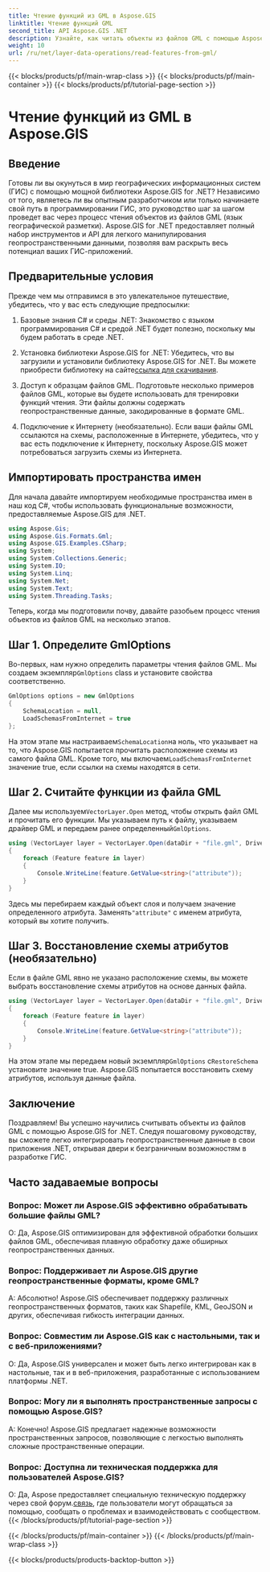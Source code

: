 ```yaml
---
title: Чтение функций из GML в Aspose.GIS
linktitle: Чтение функций GML
second_title: API Aspose.GIS .NET
description: Узнайте, как читать объекты из файлов GML с помощью Aspose.GIS для .NET. Комплексное руководство для разработчиков ГИС.
weight: 10
url: /ru/net/layer-data-operations/read-features-from-gml/
---
```


{{< blocks/products/pf/main-wrap-class >}}
{{< blocks/products/pf/main-container >}}
{{< blocks/products/pf/tutorial-page-section >}}

# Чтение функций из GML в Aspose.GIS

## Введение

Готовы ли вы окунуться в мир географических информационных систем (ГИС) с помощью мощной библиотеки Aspose.GIS for .NET? Независимо от того, являетесь ли вы опытным разработчиком или только начинаете свой путь в программировании ГИС, это руководство шаг за шагом проведет вас через процесс чтения объектов из файлов GML (язык географической разметки). Aspose.GIS for .NET предоставляет полный набор инструментов и API для легкого манипулирования геопространственными данными, позволяя вам раскрыть весь потенциал ваших ГИС-приложений.

## Предварительные условия

Прежде чем мы отправимся в это увлекательное путешествие, убедитесь, что у вас есть следующие предпосылки:

1. Базовые знания C# и среды .NET: Знакомство с языком программирования C# и средой .NET будет полезно, поскольку мы будем работать в среде .NET.

2. Установка библиотеки Aspose.GIS for .NET: Убедитесь, что вы загрузили и установили библиотеку Aspose.GIS for .NET. Вы можете приобрести библиотеку на сайте[ссылка для скачивания](https://releases.aspose.com/gis/net/).

3. Доступ к образцам файлов GML. Подготовьте несколько примеров файлов GML, которые вы будете использовать для тренировки функций чтения. Эти файлы должны содержать геопространственные данные, закодированные в формате GML.

4. Подключение к Интернету (необязательно). Если ваши файлы GML ссылаются на схемы, расположенные в Интернете, убедитесь, что у вас есть подключение к Интернету, поскольку Aspose.GIS может потребоваться загрузить схемы из Интернета.

## Импортировать пространства имен

Для начала давайте импортируем необходимые пространства имен в наш код C#, чтобы использовать функциональные возможности, предоставляемые Aspose.GIS для .NET.

```csharp
using Aspose.Gis;
using Aspose.Gis.Formats.Gml;
using Aspose.GIS.Examples.CSharp;
using System;
using System.Collections.Generic;
using System.IO;
using System.Linq;
using System.Net;
using System.Text;
using System.Threading.Tasks;
```

Теперь, когда мы подготовили почву, давайте разобьем процесс чтения объектов из файлов GML на несколько этапов.

## Шаг 1. Определите GmlOptions

 Во-первых, нам нужно определить параметры чтения файлов GML. Мы создаем экземпляр`GmlOptions` class и установите свойства соответственно.

```csharp
GmlOptions options = new GmlOptions
{
    SchemaLocation = null,
    LoadSchemasFromInternet = true
};
```

 На этом этапе мы настраиваем`SchemaLocation`на ноль, что указывает на то, что Aspose.GIS попытается прочитать расположение схемы из самого файла GML. Кроме того, мы включаем`LoadSchemasFromInternet` значение true, если ссылки на схемы находятся в сети.

## Шаг 2. Считайте функции из файла GML

 Далее мы используем`VectorLayer.Open` метод, чтобы открыть файл GML и прочитать его функции. Мы указываем путь к файлу, указываем драйвер GML и передаем ранее определенный`GmlOptions`.

```csharp
using (VectorLayer layer = VectorLayer.Open(dataDir + "file.gml", Drivers.Gml, options))
{
    foreach (Feature feature in layer)
    {
        Console.WriteLine(feature.GetValue<string>("attribute"));
    }
}
```

 Здесь мы перебираем каждый объект слоя и получаем значение определенного атрибута. Заменять`"attribute"` с именем атрибута, который вы хотите получить.

## Шаг 3. Восстановление схемы атрибутов (необязательно)

Если в файле GML явно не указано расположение схемы, вы можете выбрать восстановление схемы атрибутов на основе данных файла.

```csharp
using (VectorLayer layer = VectorLayer.Open(dataDir + "file.gml", Drivers.Gml, new GmlOptions(){RestoreSchema = true}))
{
    foreach (Feature feature in layer)
    {
        Console.WriteLine(feature.GetValue<string>("attribute"));
    }
}
```

 На этом этапе мы передаем новый экземпляр`GmlOptions` с`RestoreSchema` установите значение true. Aspose.GIS попытается восстановить схему атрибутов, используя данные файла.

## Заключение

Поздравляем! Вы успешно научились считывать объекты из файлов GML с помощью Aspose.GIS for .NET. Следуя пошаговому руководству, вы сможете легко интегрировать геопространственные данные в свои приложения .NET, открывая двери к безграничным возможностям в разработке ГИС.

## Часто задаваемые вопросы

### Вопрос: Может ли Aspose.GIS эффективно обрабатывать большие файлы GML?

О: Да, Aspose.GIS оптимизирован для эффективной обработки больших файлов GML, обеспечивая плавную обработку даже обширных геопространственных данных.

### Вопрос: Поддерживает ли Aspose.GIS другие геопространственные форматы, кроме GML?

А: Абсолютно! Aspose.GIS обеспечивает поддержку различных геопространственных форматов, таких как Shapefile, KML, GeoJSON и других, обеспечивая гибкость интеграции данных.

### Вопрос: Совместим ли Aspose.GIS как с настольными, так и с веб-приложениями?

О: Да, Aspose.GIS универсален и может быть легко интегрирован как в настольные, так и в веб-приложения, разработанные с использованием платформы .NET.

### Вопрос: Могу ли я выполнять пространственные запросы с помощью Aspose.GIS?

А: Конечно! Aspose.GIS предлагает надежные возможности пространственных запросов, позволяющие с легкостью выполнять сложные пространственные операции.

### Вопрос: Доступна ли техническая поддержка для пользователей Aspose.GIS?

 О: Да, Aspose предоставляет специальную техническую поддержку через свой форум.[связь]( https://forum.aspose.com/c/gis/33), где пользователи могут обращаться за помощью, сообщать о проблемах и взаимодействовать с сообществом.
{{< /blocks/products/pf/tutorial-page-section >}}

{{< /blocks/products/pf/main-container >}}
{{< /blocks/products/pf/main-wrap-class >}}

{{< blocks/products/products-backtop-button >}}

